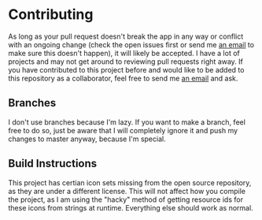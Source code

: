 # Contributing

As long as your pull request doesn't break the app in any way or conflict with an ongoing change (check the open issues first or send me [an email](mailto:dev@jfenn.me) to make sure this doesn't happen), it will likely be accepted. I have a lot of projects and may not get around to reviewing pull requests right away. If you have contributed to this project before and would like to be added to this repository as a collaborator, feel free to send me [an email](mailto:dev@jfenn.me) and ask.

## Branches

I don't use branches because I'm lazy. If you want to make a branch, feel free to do so, just be aware that I will completely ignore it and push my changes to master anyway, because I'm special.

## Build Instructions

This project has certian icon sets missing from the open source repository, as they are under a different license. This will not affect how you compile the project, as I am using the "hacky" method of getting resource ids for these icons from strings at runtime. Everything else should work as normal.
